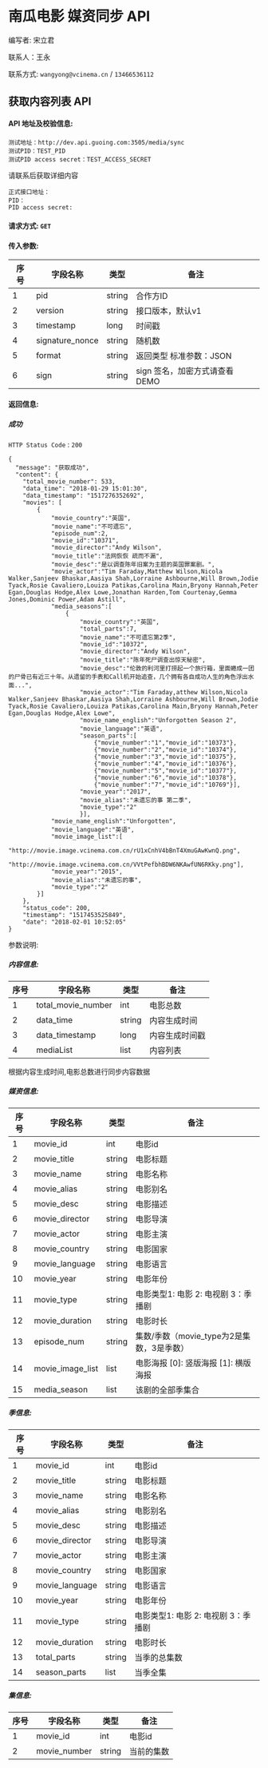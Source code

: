 # 南瓜电影 媒资同步 API

编写者: 宋立君 

联系人：王永

联系方式: `wangyong@vcinema.cn` / `13466536112`


## 获取内容列表 API

#### API 地址及校验信息: 

```
测试地址：http://dev.api.guoing.com:3505/media/sync
测试PID：TEST_PID
测试PID access secret：TEST_ACCESS_SECRET
```

请联系后获取详细内容

```
正式接口地址：
PID：
PID access secret:
```

#### 请求方式: `GET`

#### 传入参数:

序号  | 字段名称 |   类型   | 备注
---- | ------- | ------ | -----
  1  |  pid    | string  | 合作方ID
  2  | version | string | 接口版本，默认v1
  3  | timestamp | long   | 时间戳
  4  | signature_nonce  | string | 随机数
  5  | format    | string |  返回类型 标准参数：JSON
  6  | sign | string | sign 签名，加密方式请查看DEMO


#### 返回信息:

##### 成功

`HTTP Status Code` : `200`


```
{
  "message": "获取成功",
  "content": {
    "total_movie_number": 533,
    "data_time": "2018-01-29 15:01:30",
    "data_timestamp": "1517276352692",
    "movies": [
        {
            "movie_country":"英国",
            "movie_name":"不可遗忘",
            "episode_num":2,
            "movie_id":"10371",
            "movie_director":"Andy Wilson",
            "movie_title":"法网恢恢 疏而不漏",
            "movie_desc":"是以调查陈年旧案为主题的英国罪案剧。",
            "movie_actor":"Tim Faraday,Matthew Wilson,Nicola Walker,Sanjeev Bhaskar,Aasiya Shah,Lorraine Ashbourne,Will Brown,Jodie Tyack,Rosie Cavaliero,Louiza Patikas,Carolina Main,Bryony Hannah,Peter Egan,Douglas Hodge,Alex Lowe,Jonathan Harden,Tom Courtenay,Gemma Jones,Dominic Power,Adam Astill",
            "media_seasons":[
                {
                    "movie_country":"英国",
                    "total_parts":7,
                    "movie_name":"不可遗忘第2季",
                    "movie_id":"10372",
                    "movie_director":"Andy Wilson",
                    "movie_title":"陈年死尸调查出惊天秘密",
                    "movie_desc":"伦敦的利河里打捞起一个旅行箱，里面蜷成一团的尸骨已有近三十年。从遗留的手表和Call机开始追查，几个拥有各自成功人生的角色浮出水面...",
                    "movie_actor":"Tim Faraday,atthew Wilson,Nicola Walker,Sanjeev Bhaskar,Aasiya Shah,Lorraine Ashbourne,Will Brown,Jodie Tyack,Rosie Cavaliero,Louiza Patikas,Carolina Main,Bryony Hannah,Peter Egan,Douglas Hodge,Alex Lowe",
                    "movie_name_english":"Unforgotten Season 2",
                    "movie_language":"英语",
                    "season_parts":[
                        {"movie_number":"1","movie_id":"10373"},
                        {"movie_number":"2","movie_id":"10374"},
                        {"movie_number":"3","movie_id":"10375"},
                        {"movie_number":"4","movie_id":"10376"},
                        {"movie_number":"5","movie_id":"10377"},
                        {"movie_number":"6","movie_id":"10378"},
                        {"movie_number":"7","movie_id":"10769"}],
                    "movie_year":"2017",
                    "movie_alias":"未遗忘的事 第二季",
                    "movie_type":"2"
                    }],
            "movie_name_english":"Unforgotten",
            "movie_language":"英语",
            "movie_image_list":[
                "http://movie.image.vcinema.com.cn/rU1xCnhV4bBnT4XmuGAwKwnQ.png",
                "http://movie.image.vcinema.com.cn/VVtPefbhBDW6NKAwfUN6RKky.png"],
            "movie_year":"2015",
            "movie_alias":"未遗忘的事",
            "movie_type":"2"
        }]
    },
    "status_code": 200,
    "timestamp": "1517453525849",
    "date": "2018-02-01 10:52:05"
}
```

参数说明:

##### 内容信息:

序号  | 字段名称 |   类型   | 备注
---- | ------- | ------ | -----
  1  |  total_movie_number    | int  | 电影总数
  2  | data_time | string | 内容生成时间
  3  | data_timestamp |  long   | 内容生成时间戳
  4  | mediaList  |  list | 内容列表

根据内容生成时间,电影总数进行同步内容数据

##### 媒资信息:

序号  | 字段名称 |   类型   | 备注
---- | ------- | ------ | -----
  1  |  movie_id | int  | 电影id
  2  | movie_title | string | 电影标题
  3  | movie_name |   string   | 电影名称
  4  | movie_alias  |   string | 电影别名
  5  | movie_desc  |   string | 电影描述
  6  | movie_director  |   string | 电影导演
  7  | movie_actor  |   string | 电影主演
  8  | movie_country  |   string | 电影国家
  9  | movie_language  |   string | 电影语言
  10  | movie_year  |   string | 电影年份
  11 | movie_type  |   string | 电影类型1: 电影 2: 电视剧 3：季播剧
  12  | movie_duration  |   string | 电影时长
  13  | episode_num  |   string | 集数/季数（movie_type为2是集数，3是季数）
  14  | movie_image_list  |   list | 电影海报 [0]: 竖版海报 [1]: 横版海报
  15  | media_season | list | 该剧的全部季集合

  ##### 季信息:

序号  | 字段名称 |   类型   | 备注
---- | ------- | ------ | -----
  1  |  movie_id | int  | 电影id
  2  | movie_title | string | 电影标题
  3  | movie_name |   string   | 电影名称
  4  | movie_alias  |   string | 电影别名
  5  | movie_desc  |  string | 电影描述
  6  | movie_director  |  string | 电影导演
  7  | movie_actor  |  string | 电影主演
  8  | movie_country  |  string | 电影国家
  9  | movie_language  |  string | 电影语言
  10  | movie_year  |  string | 电影年份
  11 | movie_type  |  string | 电影类型1: 电影 2: 电视剧 3：季播剧
  12  | movie_duration  |  string | 电影时长
  13  | total_parts  |   string | 当季的总集数
  14  | season_parts | list | 当季全集

  ##### 集信息:

序号  | 字段名称 |   类型   | 备注
---- | ------- | ------ | -----
  1  | movie_id | int  | 电影id
  2  | movie_number | string | 当前的集数